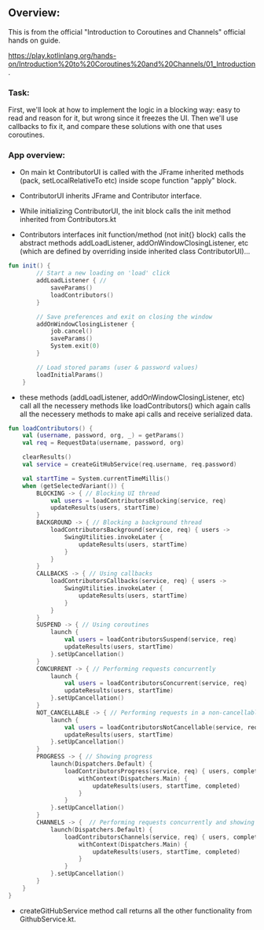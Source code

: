 ## Overview:
This is from the official "Introduction to Coroutines and Channels" official hands on guide.

https://play.kotlinlang.org/hands-on/Introduction%20to%20Coroutines%20and%20Channels/01_Introduction .

### Task:
First, we'll look at how to implement the logic in a blocking way: easy to read and reason for it, but wrong since it freezes the UI. Then we'll use callbacks to fix it, and compare these solutions with one that uses coroutines.

### App overview:
- On main kt ContributorUI is called with the JFrame inherited methods (pack, setLocalRelativeTo etc) inside scope function "apply" block.

- ContributorUI inherits JFrame and Contributor interface.
- While initializing ContributorUI, the init block calls the init method inherited from Contributors.kt
- Contributors interfaces init function/method (not init{} block) calls the abstract methods addLoadListener, addOnWindowClosingListener, etc (which are defined by overriding inside inherited class ContributorUI)...
```kotlin
fun init() {
        // Start a new loading on 'load' click
        addLoadListener { // 
            saveParams()
            loadContributors()
        }

        // Save preferences and exit on closing the window
        addOnWindowClosingListener {
            job.cancel()
            saveParams()
            System.exit(0)
        }

        // Load stored params (user & password values)
        loadInitialParams()
    }
```

- these methods (addLoadListener, addOnWindowClosingListener, etc) call all the necessery methods like loadContributors() which again calls all the necessery methods to make api calls and receive serialized data.
```kotlin
fun loadContributors() {
    val (username, password, org, _) = getParams()
    val req = RequestData(username, password, org)

    clearResults()
    val service = createGitHubService(req.username, req.password)

    val startTime = System.currentTimeMillis()
    when (getSelectedVariant()) {
        BLOCKING -> { // Blocking UI thread
            val users = loadContributorsBlocking(service, req)
            updateResults(users, startTime)
        }
        BACKGROUND -> { // Blocking a background thread
            loadContributorsBackground(service, req) { users ->
                SwingUtilities.invokeLater {
                    updateResults(users, startTime)
                }
            }
        }
        CALLBACKS -> { // Using callbacks
            loadContributorsCallbacks(service, req) { users ->
                SwingUtilities.invokeLater {
                    updateResults(users, startTime)
                }
            }
        }
        SUSPEND -> { // Using coroutines
            launch {
                val users = loadContributorsSuspend(service, req)
                updateResults(users, startTime)
            }.setUpCancellation()
        }
        CONCURRENT -> { // Performing requests concurrently
            launch {
                val users = loadContributorsConcurrent(service, req)
                updateResults(users, startTime)
            }.setUpCancellation()
        }
        NOT_CANCELLABLE -> { // Performing requests in a non-cancellable way
            launch {
                val users = loadContributorsNotCancellable(service, req)
                updateResults(users, startTime)
            }.setUpCancellation()
        }
        PROGRESS -> { // Showing progress
            launch(Dispatchers.Default) {
                loadContributorsProgress(service, req) { users, completed ->
                    withContext(Dispatchers.Main) {
                        updateResults(users, startTime, completed)
                    }
                }
            }.setUpCancellation()
        }
        CHANNELS -> {  // Performing requests concurrently and showing progress
            launch(Dispatchers.Default) {
                loadContributorsChannels(service, req) { users, completed ->
                    withContext(Dispatchers.Main) {
                        updateResults(users, startTime, completed)
                    }
                }
            }.setUpCancellation()
        }
    }
}
```

- createGitHubService method call returns all the other functionality from GithubService.kt.